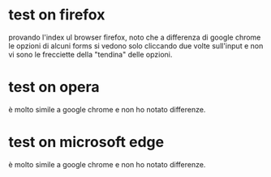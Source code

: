 # test on firefox
provando l'index ul browser firefox, noto che a differenza di google chrome le opzioni di alcuni forms si vedono solo cliccando due volte sull'input e 
non vi sono le frecciette della "tendina" delle opzioni.

# test on opera
è molto simile a google chrome e non ho notato differenze.

# test on microsoft edge
è molto simile a google chrome e non ho notato differenze.
